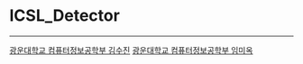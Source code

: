 # ICSL_Detector

---

[광운대학교 컴퓨터정보공학부 김수진](https://github.com/KIMSOOJIN97)
[광운대학교 컴퓨터정보공학부 임미옥](https://github.com/mioky)
